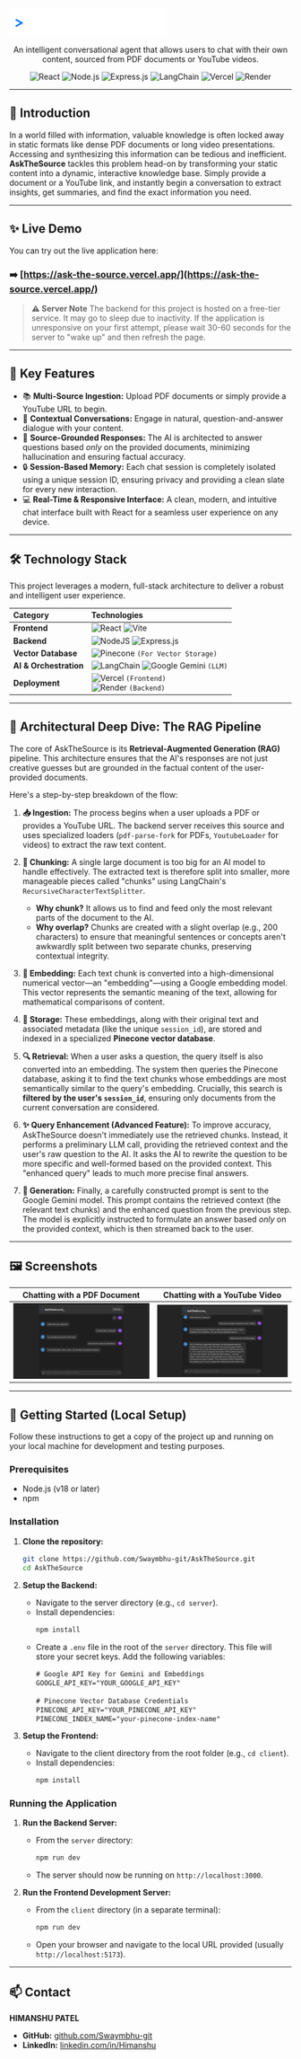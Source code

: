 ![alt text](./client/public/image.png)
<p align="center">
  An intelligent conversational agent that allows users to chat with their own content, sourced from PDF documents or YouTube videos.
</p>

<p align="center">
  <img src="https://img.shields.io/badge/react-%2320232a.svg?style=for-the-badge&logo=react&logoColor=%2361DAFB" alt="React"/>
  <img src="https://img.shields.io/badge/node.js-339933?style=for-the-badge&logo=nodedotjs&logoColor=white" alt="Node.js"/>
  <img src="https://img.shields.io/badge/express.js-%23404d59.svg?style=for-the-badge&logo=express&logoColor=%2361DAFB" alt="Express.js"/>
  <img src="https://img.shields.io/badge/langchain-%23000000.svg?style=for-the-badge&logo=langchain&logoColor=white" alt="LangChain"/>
  <img src="https://img.shields.io/badge/vercel-%23000000.svg?style=for-the-badge&logo=vercel&logoColor=white" alt="Vercel"/>
  <img src="https://img.shields.io/badge/Render-%2346E3B7.svg?style=for-the-badge&logo=render&logoColor=white" alt="Render"/>
</p>

---

## 🚀 Introduction

In a world filled with information, valuable knowledge is often locked away in static formats like dense PDF documents or long video presentations. Accessing and synthesizing this information can be tedious and inefficient. **AskTheSource** tackles this problem head-on by transforming your static content into a dynamic, interactive knowledge base. Simply provide a document or a YouTube link, and instantly begin a conversation to extract insights, get summaries, and find the exact information you need.

---

## ✨ Live Demo

You can try out the live application here:

### ➡️ **[https://ask-the-source.vercel.app/](https://ask-the-source.vercel.app/)**

> **⚠️ Server Note**
> The backend for this project is hosted on a free-tier service. It may go to sleep due to inactivity. If the application is unresponsive on your first attempt, please wait 30-60 seconds for the server to "wake up" and then refresh the page.

---

## 🎯 Key Features

* 📚 **Multi-Source Ingestion:** Upload PDF documents or simply provide a YouTube URL to begin.
* 💬 **Contextual Conversations:** Engage in natural, question-and-answer dialogue with your content.
* 🎯 **Source-Grounded Responses:** The AI is architected to answer questions based *only* on the provided documents, minimizing hallucination and ensuring factual accuracy.
* 🔒 **Session-Based Memory:** Each chat session is completely isolated using a unique session ID, ensuring privacy and providing a clean slate for every new interaction.
* 💻 **Real-Time & Responsive Interface:** A clean, modern, and intuitive chat interface built with React for a seamless user experience on any device.

---

## 🛠️ Technology Stack

This project leverages a modern, full-stack architecture to deliver a robust and intelligent user experience.

| Category | Technologies |
| :--- | :--- |
| **Frontend** | ![React](https://img.shields.io/badge/react-%2320232a.svg?style=flat&logo=react&logoColor=%2361DAFB) ![Vite](https://img.shields.io/badge/vite-%23646CFF.svg?style=flat&logo=vite&logoColor=white) |
| **Backend** | ![NodeJS](https://img.shields.io/badge/node.js-339933?style=flat&logo=nodedotjs&logoColor=white) ![Express.js](https://img.shields.io/badge/express.js-%23404d59.svg?style=flat&logo=express&logoColor=%2361DAFB) |
| **Vector Database** | ![Pinecone](https://img.shields.io/badge/Pinecone-007bff?style=flat&logo=pinecone&logoColor=white) `(For Vector Storage)` |
| **AI & Orchestration** | ![LangChain](https://img.shields.io/badge/langchain-%23000000.svg?style=flat&logo=langchain&logoColor=white) ![Google Gemini](https://img.shields.io/badge/Google_Gemini-8E75B7?style=flat) `(LLM)` |
| **Deployment** | ![Vercel](https://img.shields.io/badge/vercel-%23000000.svg?style=flat&logo=vercel&logoColor=white) `(Frontend)` <br/> ![Render](https://img.shields.io/badge/Render-46E3B7?style=flat&logo=render&logoColor=white) `(Backend)` |

---

## 🧠 Architectural Deep Dive: The RAG Pipeline

The core of AskTheSource is its **Retrieval-Augmented Generation (RAG)** pipeline. This architecture ensures that the AI's responses are not just creative guesses but are grounded in the factual content of the user-provided documents.

Here's a step-by-step breakdown of the flow:

1.  **📥 Ingestion:** The process begins when a user uploads a PDF or provides a YouTube URL. The backend server receives this source and uses specialized loaders (`pdf-parse-fork` for PDFs, `YoutubeLoader` for videos) to extract the raw text content.

2.  **🧩 Chunking:** A single large document is too big for an AI model to handle effectively. The extracted text is therefore split into smaller, more manageable pieces called "chunks" using LangChain's `RecursiveCharacterTextSplitter`.
    * **Why chunk?** It allows us to find and feed only the most relevant parts of the document to the AI.
    * **Why overlap?** Chunks are created with a slight overlap (e.g., 200 characters) to ensure that meaningful sentences or concepts aren't awkwardly split between two separate chunks, preserving contextual integrity.

3.  **🔢 Embedding:** Each text chunk is converted into a high-dimensional numerical vector—an "embedding"—using a Google embedding model. This vector represents the semantic meaning of the text, allowing for mathematical comparisons of content.

4.  **🌲 Storage:** These embeddings, along with their original text and associated metadata (like the unique `session_id`), are stored and indexed in a specialized **Pinecone vector database**.

5.  **🔍 Retrieval:** When a user asks a question, the query itself is also converted into an embedding. The system then queries the Pinecone database, asking it to find the text chunks whose embeddings are most semantically similar to the query's embedding. Crucially, this search is **filtered by the user's `session_id`**, ensuring only documents from the current conversation are considered.

6.  **✨ Query Enhancement (Advanced Feature):** To improve accuracy, AskTheSource doesn't immediately use the retrieved chunks. Instead, it performs a preliminary LLM call, providing the retrieved context and the user's raw question to the AI. It asks the AI to rewrite the question to be more specific and well-formed based on the provided context. This "enhanced query" leads to much more precise final answers.

7.  **📝 Generation:** Finally, a carefully constructed prompt is sent to the Google Gemini model. This prompt contains the retrieved context (the relevant text chunks) and the enhanced question from the previous step. The model is explicitly instructed to formulate an answer based *only* on the provided context, which is then streamed back to the user.

---

## 🖼️ Screenshots

| Chatting with a PDF Document | Chatting with a YouTube Video |
| :---: | :---: |
| <img src="./client/public/pdf.png" alt="Chatting with a PDF" width="100%"> | <img src="./client/public/youtube.png" alt="Chatting with a YouTube video" width="100%"> |


---

## 🚀 Getting Started (Local Setup)

Follow these instructions to get a copy of the project up and running on your local machine for development and testing purposes.

### Prerequisites

* Node.js (v18 or later)
* npm

### Installation

1.  **Clone the repository:**
    ```bash
    git clone https://github.com/Swaymbhu-git/AskTheSource.git
    cd AskTheSource
    ```

2.  **Setup the Backend:**
    * Navigate to the server directory (e.g., `cd server`).
    * Install dependencies:
        ```bash
        npm install
        ```
    * Create a `.env` file in the root of the `server` directory. This file will store your secret keys. Add the following variables:
        ```env
        # Google API Key for Gemini and Embeddings
        GOOGLE_API_KEY="YOUR_GOOGLE_API_KEY"

        # Pinecone Vector Database Credentials
        PINECONE_API_KEY="YOUR_PINECONE_API_KEY"
        PINECONE_INDEX_NAME="your-pinecone-index-name"
        ```

3.  **Setup the Frontend:**
    * Navigate to the client directory from the root folder (e.g., `cd client`).
    * Install dependencies:
        ```bash
        npm install
        ```

### Running the Application

1.  **Run the Backend Server:**
    * From the `server` directory:
        ```bash
        npm run dev
        ```
    * The server should now be running on `http://localhost:3000`.

2.  **Run the Frontend Development Server:**
    * From the `client` directory (in a separate terminal):
        ```bash
        npm run dev
        ```
    * Open your browser and navigate to the local URL provided (usually `http://localhost:5173`).

---

## 📫 Contact

**HIMANSHU PATEL**

* **GitHub:** [github.com/Swaymbhu-git](https://github.com/Swaymbhu-git)
* **LinkedIn:** [linkedin.com/in/Himanshu](https://www.linkedin.com/in/himanshu-patel-b3259b250/)
